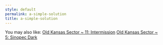 ```yaml
---
style: default
permalink: a-simple-solution
title: a-simple-solution
---
```

You may also like:
[Old Kansas Sector ~ 11: Intermission](http://scp-wiki.net/old-kansas-sector-part-11)
[Old Kansas Sector ~ 5: Sinopec Dark](http://scp-wiki.net/old-kansas-sector-part-5)